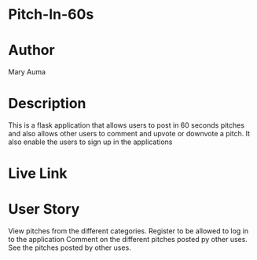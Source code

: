 # Pitch-In-60s
# Author
Mary Auma
# Description
This is a flask application that allows users to post in 60 seconds pitches and also allows other users  to comment and upvote or downvote a pitch. It also enable the users to sign up in the applications
# Live Link
# User Story
View pitches from the different categories.
Register to be allowed to log in to the application
Comment on the different pitches posted py other uses.
See the pitches posted by other uses.
